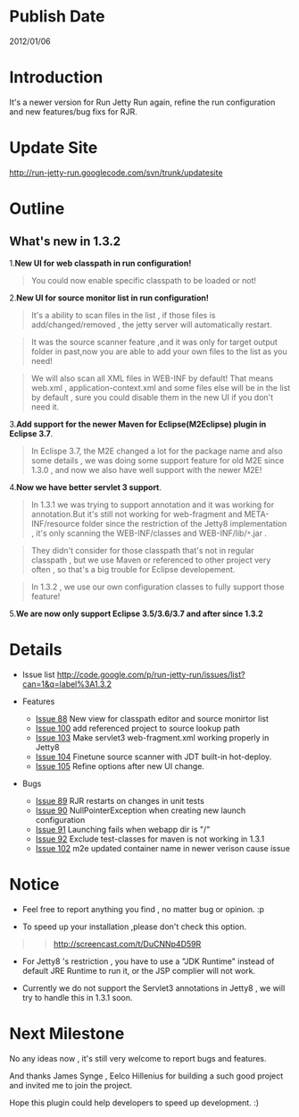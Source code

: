 # Publish Date #

2012/01/06

# Introduction #

It's a newer version for Run Jetty Run again,
refine the run configuration and new features/bug fixs for RJR.


# Update Site #

http://run-jetty-run.googlecode.com/svn/trunk/updatesite


# Outline #

## What's new in 1.3.2 ##

1.**New UI for web classpath in run configuration!**
> You could now enable specific classpath to be loaded or not!

2.**New UI for source monitor list in run configuration!**
> It's a ability to scan files in the list , if those files is add/changed/removed , the jetty server will automatically restart.

> It was the source scanner feature ,and it was only for target output folder in past,now you are able to add your own files to the list as you need!

> We will also scan all XML files in WEB-INF by default!
> That means web.xml , application-context.xml and some files else will be in the list by default , sure you could disable them in the new UI if you don't need it.

3.**Add support for the newer Maven for Eclipse(M2Eclipse) plugin in Eclipse 3.7**.
> In Eclispe 3.7, the M2E changed a lot for the package name and also some details , we was doing some support feature for old M2E since 1.3.0 , and now we also have well support with the newer M2E!

4.**Now we have better servlet 3 support**.
> In 1.3.1 we was trying to support annotation and it was working for annotation.But it's still not working for web-fragment and META-INF/resource folder since the restriction of the Jetty8 implementation , it's only scanning the WEB-INF/classes and WEB-INF/lib/`*`.jar .

> They didn't consider for those classpath that's not in regular classpath , but we use Maven or referenced to other project very often , so that's a big trouble for Eclipse developement.

> In 1.3.2 , we use our own configuration classes to fully support those feature!

5.**We are now only support Eclipse 3.5/3.6/3.7 and after since 1.3.2**


# Details #

  * Issue list http://code.google.com/p/run-jetty-run/issues/list?can=1&q=label%3A1.3.2

  * Features
    * [Issue 88](https://code.google.com/p/run-jetty-run/issues/detail?id=88) New view for classpath editor and source monirtor list
    * [Issue 100](https://code.google.com/p/run-jetty-run/issues/detail?id=100) add referenced project to source lookup path
    * [Issue 103](https://code.google.com/p/run-jetty-run/issues/detail?id=103) Make servlet3  web-fragment.xml working properly in Jetty8
    * [Issue 104](https://code.google.com/p/run-jetty-run/issues/detail?id=104) Finetune source scanner with JDT built-in hot-deploy.
    * [Issue 105](https://code.google.com/p/run-jetty-run/issues/detail?id=105) Refine options after new UI change.


  * Bugs
    * [Issue 89](https://code.google.com/p/run-jetty-run/issues/detail?id=89) RJR restarts on changes in unit tests
    * [Issue 90](https://code.google.com/p/run-jetty-run/issues/detail?id=90) NullPointerException when creating new launch configuration
    * [Issue 91](https://code.google.com/p/run-jetty-run/issues/detail?id=91) Launching fails when webapp dir is "/"
    * [Issue 92](https://code.google.com/p/run-jetty-run/issues/detail?id=92) Exclude test-classes for maven is not working in 1.3.1
    * [Issue 102](https://code.google.com/p/run-jetty-run/issues/detail?id=102) m2e updated container name in newer verison cause issue

# Notice #

  * Feel free to report anything you find , no matter bug or opinion. :p

  * To speed up your installation ,please don't check this option.
> > http://screencast.com/t/DuCNNp4D59R

  * For Jetty8 's restriction , you have to use a "JDK Runtime" instead of default JRE Runtime to run it, or the JSP complier will not work.

  * Currently we do not support the Servlet3 annotations in Jetty8 ,    we will try to handle this in 1.3.1 soon.



# Next Milestone #

No any ideas now , it's still very welcome to report bugs and features.


And thanks James Synge , Eelco Hillenius for building a such good project and invited me to join the project.

Hope this plugin could help developers to speed up development. :)